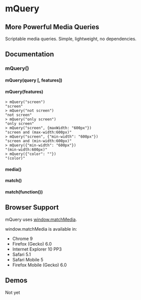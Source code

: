 # mQuery

## More Powerful Media Queries

Scriptable media queries. Simple, lightweight, no dependencies.

## Documentation

### mQuery()

#### mQuery(query [, features])
#### mQuery(features)

```
> mQuery("screen")
"screen"
> mQuery("not screen")
"not screen"
> mQuery("only screen")
"only screen"
> mQuery("screen", {maxWidth: "600px"})
"screen and (max-width:600px)"
> mQuery("screen", {"min-width": "600px"})
"screen and (min-width:600px)"
> mQuery({"min-width": "600px"})
"(min-width:600px)"
> mQuery({"color": ""})
"(color)"
```

#### media()

#### match()
#### match(function())

## Browser Support

mQuery uses [window.matchMedia](https://developer.mozilla.org/en/DOM/window.matchMedia).

window.matchMedia is available in:
  * Chrome 9
  * Firefox (Gecko) 6.0
  * Internet Explorer 10 PP3
  * Safari 5.1
  * Safari Mobile 5
  * Firefox Mobile (Gecko) 6.0



## Demos

Not yet